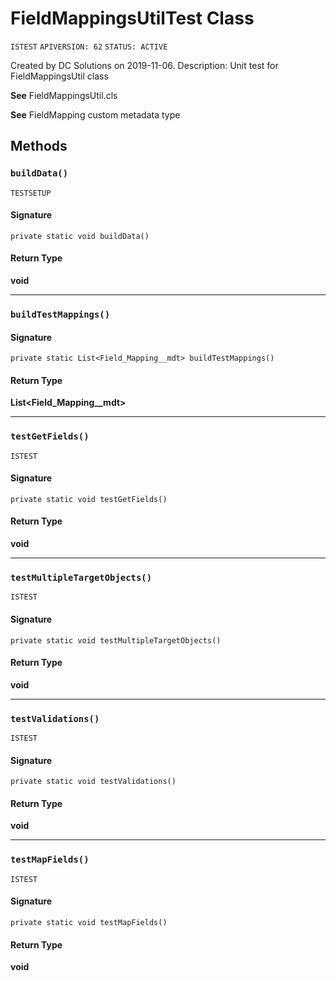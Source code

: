 # FieldMappingsUtilTest Class

`ISTEST`
`APIVERSION: 62`
`STATUS: ACTIVE`

Created by DC Solutions on 2019-11-06. 
Description: Unit test for FieldMappingsUtil class

**See** FieldMappingsUtil.cls

**See** FieldMapping custom metadata type

## Methods
### `buildData()`

`TESTSETUP`

#### Signature
```apex
private static void buildData()
```

#### Return Type
**void**

---

### `buildTestMappings()`

#### Signature
```apex
private static List<Field_Mapping__mdt> buildTestMappings()
```

#### Return Type
**List&lt;Field_Mapping__mdt&gt;**

---

### `testGetFields()`

`ISTEST`

#### Signature
```apex
private static void testGetFields()
```

#### Return Type
**void**

---

### `testMultipleTargetObjects()`

`ISTEST`

#### Signature
```apex
private static void testMultipleTargetObjects()
```

#### Return Type
**void**

---

### `testValidations()`

`ISTEST`

#### Signature
```apex
private static void testValidations()
```

#### Return Type
**void**

---

### `testMapFields()`

`ISTEST`

#### Signature
```apex
private static void testMapFields()
```

#### Return Type
**void**